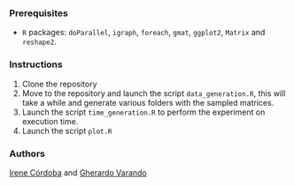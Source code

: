 ### Prerequisites
- `R` packages: `doParallel`, `igraph`, `foreach`, `gmat`, `ggplot2`, `Matrix` and `reshape2`.

### Instructions
1. Clone the repository
2. Move to the repository and launch the script `data_generation.R`, this will
take a while and generate various folders with the sampled matrices.    
3. Launch the script `time_generation.R` to perform the experiment on 
execution time. 
4. Launch the script `plot.R` 

### Authors 
[Irene Córdoba](https://github.com/irenecrsn) and [Gherardo Varando](https://github.com/gherardovarando)
